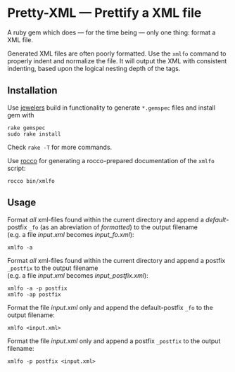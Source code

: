 Pretty-XML &mdash; Prettify a XML file
======================================

A ruby gem which does &mdash; for the time being &mdash; only one thing: format a XML file.

Generated XML files are often poorly formatted. Use the `xmlfo` command to properly indent and normalize the file. It will output the XML with consistent indenting, based upon the logical nesting depth of the tags.

Installation
------------

Use [jewelers][1] build in functionality to generate `*.gemspec` files and install gem with

    rake gemspec
    sudo rake install
    
Check `rake -T` for more commands.

Use [rocco][2] for generating a rocco-prepared documentation of the `xmlfo` script:

    rocco bin/xmlfo
    
Usage
-----

Format _all_ xml-files found within the current directory and append a _default_-postfix `_fo` (as an abreviation of _formatted_) to the output filename  
(e.g. a file _input.xml_ becomes _input_fo.xml_):

    xmlfo -a

Format _all_ xml-files found within the current directory and append a postfix `_postfix` to the output filename  
(e.g. a file _input.xml_ becomes _input_postfix.xml_):

    xmlfo -a -p postfix
    xmlfo -ap postfix

Format the file _input.xml_ only and append the default-postfix `_fo` to the output filename:

    xmlfo <input.xml>

Format the file _input.xml_ only and append a postfix `_postfix` to the output filename:

    xmlfo -p postfix <input.xml>
    


    
[1]: http://github.com/technicalpickles/jeweler  "Jeweler at Github"
[2]: http://rtomayko.github.com/rocco/  "Rocco at Github"


